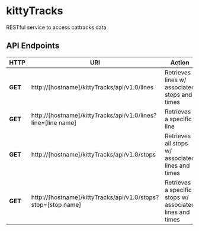 # kittyTracks
RESTful service to access cattracks data 

## API Endpoints
HTTP | URI | Action
--- | --- | ---
**GET** | http://[hostname]/kittyTracks/api/v1.0/lines | Retrieves lines w/ associated stops and times
**GET** | http://[hostname]/kittyTracks/api/v1.0/lines?line=[line name] | Retrieves a specific line
**GET** | http://[hostname]/kittyTracks/api/v1.0/stops | Retrieves all stops w/ associated lines and times
**GET** | http://[hostname]/kittyTracks/api/v1.0/stops?stop=[stop name] | Retrieves a specific stops w/ associated lines and times
